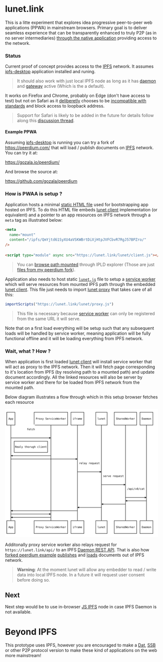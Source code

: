 # lunet.link

This is a litte experiment that explores idea progressive peer-to-peer web applications (PPWA) in mainstream browsers. Primary goal is to deliver seamless experience that can be transparently enhanced to truly P2P (as in no server intermediaries) [through the native application][native talk] providing access to the network.

### Status

Current proof of concept provides access to the [IPFS][] network. It assumes [ipfs-desktop][] application installed and runing.

> It should also work with just local IPFS node as long as it has [daemon][ipfs-daemon] and [gateway][ipfs-gateway] active (Which is the a default).

It works on Firefox and Chrome, probably on Edge (don't have access to test) but not on Safari as it [deliberetly](https://bugs.webkit.org/show_bug.cgi?id=171934) chooses to be [incompatible with standards](https://w3c.github.io/webappsec-secure-contexts/#is-origin-trustworthy) and block access to loopback address.

> Support for Safari is likely to be added in the future for details follow along this [discussion thread][].

#### Example PPWA

Assuming [ipfs-desktop][] is running you can try a fork of https://peerdium.com/ that will load / publish documents on [IPFS] network. You can try it at:

https://gozala.io/peerdium/

And browse the source at:

https://github.com/gozala/peerdium

### How is PWAA is setup ?

Application hosts a minimal [static HTML file](https://github.com/Gozala/peerdium/blob/master/docs/index.html) used for bootstrapping app hosted on IPFS. To do this HTML file embeds [lunet client][] implementation (or equivalent) and a pointer to an app resources on IPFS network through a `meta` tag as illustrated below:

```html
<meta
  name="mount"
  content="/ipfs/QmYjtd61SyXU4aVSKWBrtDiXjHtpJVFCbvR7RgJ57BPZro/"
/>

<script type="module" async src="https://lunet.link/lunet/client.js"></script>
```

> You can [browse path mounted](https://webui.ipfs.io/#/explore/QmYjtd61SyXU4aVSKWBrtDiXjHtpJVFCbvR7RgJ57BPZro) through IPLD explorer (Those are just [files from my peerdium fork](https://github.com/gozala/peerdium)).

Application also needs to host static [`lunet.js`] file to setup a [service worker][] which will serve resources from mounted IPFS path through the embedded [lunet client][]. This file just needs to import [lunet proxy][] that takes care of all this:

```js
importScripts("https://lunet.link/lunet/proxy.js")
```

> This file is necessary because [service worker][] can only be registered from the same URL it will serve.

Note that on a first load everything will be setup such that any subsequent loads will be handled by service worker, meaning application will be fully functional offline and it will be loading everything from IPFS network.

### Wait, what ? How ?

When application is first loaded [lunet client][] will install service worker that will act as proxy to the IPFS network. Then it will fetch page corresponding to it's location from IPFS (by resolving path to a mounted path) and update document accordingly. All the linked resources will also be server by service worker and there for be loaded from IPFS network from the mounted path.

Below diagram illustrates a flow through which in this setup browser fetches each resource

![request flow diagram](./request-flow.svg)

Additonally proxy service worker also relays request for `https://lunet.link/api/` to an IPFS [Daemon REST API](https://docs.ipfs.io/reference/api/http/). That is also how [forked peerdium example][peerdium example] [publishes](https://github.com/Gozala/peerdium/blob/960422670399a76d5bbb9aff4f2c1cf704ebf0a9/static/js/editor.js#L97-L108) and [loads](https://github.com/Gozala/peerdium/blob/960422670399a76d5bbb9aff4f2c1cf704ebf0a9/static/js/editor.js#L110-L119) documents out of IPFS network.

> **Warning**: At the moment lunet will allow any embedder to read / write data into local IPFS node. In a future it will request user consent before doing so.

## Next

Next step would be to use in-browser [JS IPFS][] node in case IPFS Daemon is not available.

# Beyond IPFS

This prototype uses IPFS, however you are encouraged to make a [Dat][], [SSB][] or other P2P protocol version to make these kind of applications on the web more mainstream!

[lunet client]: https://github.com/Gozala/lunet/blob/master/docs/lunet/client.js
[ipfs]: http://ipfs.io/
[service worker]: https://developer.mozilla.org/en-US/docs/Web/API/Service_Worker_API/Using_Service_Workers#Updating_your_service_worker
[`lunet.js`]: https://github.com/Gozala/peerdium/blob/master/docs/lunet.js
[lunet proxy]: https://github.com/Gozala/lunet/blob/master/docs/lunet/proxy.js
[peerdium example]: https://gozala.io/peerdium/
[native talk]: https://via.hypothes.is/https://gozala.hashbase.io/posts/Native%20talk.html
[ipfs-desktop]: https://github.com/ipfs-shipyard/ipfs-desktop
[ipfs-gateway]: https://github.com/ipfs/go-ipfs/blob/v0.4.15/docs/config.md#gateway
[ipfs-daemon]: https://github.com/ipfs/go-ipfs/blob/v0.4.15/docs/config.md#api
[discussion thread]: https://github.com/ipfs/in-web-browsers/issues/137
[js ipfs]: https://github.com/ipfs/js-ipfs
[dat]: http://datproject.org/
[ssb]: https://www.scuttlebutt.nz/
